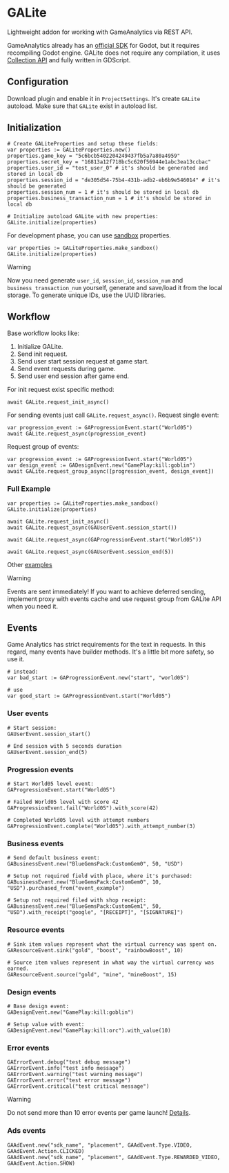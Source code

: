 # GALite

Lightweight addon for working with GameAnalytics via REST API. 

GameAnalytics already has an [official SDK](https://github.com/GameAnalytics/GA-SDK-GODOT) for Godot, but it requires recompiling Godot engine. GALite does not require any compilation, it uses [Collection API](https://docs.gameanalytics.com/integrations/api/overview) and fully written in GDScript.

## Configuration

Download plugin and enable it in `ProjectSettings`. It's create `GALite` autoload. Make sure that `GALite` exist in autoload list.

## Initialization

```gdscript
# Create GALiteProperties and setup these fields:
var properties := GALiteProperties.new()
properties.game_key = "5c6bcb5402204249437fb5a7a80a4959"
properties.secret_key = "16813a12f718bc5c620f56944e1abc3ea13ccbac"
properties.user_id = "test_user_0" # it's should be generated and stored in local db
properties.session_id = "de305d54-75b4-431b-adb2-eb6b9e546014" # it's should be generated
properties.session_num = 1 # it's should be stored in local db
properties.business_transaction_num = 1 # it's should be stored in local db

# Initialize autoload GALite with new properties:
GALite.initialize(properties)
```
For development phase, you can use [sandbox](https://docs.gameanalytics.com/integrations/api/setup#sandbox) properties.

```gdscript
var properties := GALiteProperties.make_sandbox()
GALite.initialize(properties)
```

> [!WARNING]
> Now you need generate `user_id`, `session_id`, `session_num` and `business_transaction_num` yourself, generate and save/load it from the local storage. To generate unique IDs, use the UUID libraries.

## Workflow

Base workflow looks like:

1. Initialize GALite.
2. Send init request.
3. Send user start session request at game start.
4. Send event requests during game.
5. Send user end session after game end.

For init request exist specific method:

```gdscript
await GALite.request_init_async()
```

For sending events just call `GALite.request_async()`. Request single event:

```gdscript
var progression_event := GAProgressionEvent.start("World05")
await GALite.request_async(progression_event)
```

Request group of events:

```gdscript
var progression_event := GAProgressionEvent.start("World05")
var design_event := GADesignEvent.new("GamePlay:kill:goblin")
await GALite.request_group_async([progression_event, design_event])
```

### Full Example

```gdscript
var properties := GALiteProperties.make_sandbox()
GALite.initialize(properties)

await GALite.request_init_async()
await GALite.request_async(GAUserEvent.session_start())

await GALite.request_async(GAProgressionEvent.start("World05"))

await GALite.request_async(GAUserEvent.session_end(5))
```

Other [examples](https://github.com/Scrawach/galite/tree/master/addons/galite/examples)

> [!WARNING]
> Events are sent immediately! If you want to achieve deferred sending, implement proxy with events cache and use request group from GALite API when you need it.

## Events

Game Analytics has strict requirements for the text in requests. In this regard, many events have builder methods. It's a little bit more safety, so use it.

```gdscript
# instead:
var bad_start := GAProgressionEvent.new("start", "world05")

# use
var good_start := GAProgressionEvent.start("World05")
```

### User events

```gdscript
# Start session:
GAUserEvent.session_start()

# End session with 5 seconds duration
GAUserEvent.session_end(5)
```

### Progression events

```gdscript
# Start World05 level event:
GAProgressionEvent.start("World05")

# Failed World05 level with score 42
GAProgressionEvent.fail("World05").with_score(42)

# Completed World05 level with attempt numbers
GAProgressionEvent.complete("World05").with_attempt_number(3)
```

### Business events

```gdscript
# Send default business event:
GABusinessEvent.new("BlueGemsPack:CustomGem0", 50, "USD")

# Setup not required field with place, where it's purchased:
GABusinessEvent.new("BlueGemsPack:CustomGem0", 10, "USD").purchased_from("event_example")

# Setup not required filed with shop receipt:
GABusinessEvent.new("BlueGemsPack:CustomGem1", 50, "USD").with_receipt("google", "[RECEIPT]", "[SIGNATURE]")
```

### Resource events

```gdscript
# Sink item values represent what the virtual currency was spent on.
GAResourceEvent.sink("gold", "boost", "rainbowBoost", 10)

# Source item values represent in what way the virtual currency was earned.
GAResourceEvent.source("gold", "mine", "mineBoost", 15)
```

### Design events

```gdscript
# Base design event:
GADesignEvent.new("GamePlay:kill:goblin")

# Setup value with event:
GADesignEvent.new("GamePlay:kill:orc").with_value(10)
```

### Error events

```gdscript
GAErrorEvent.debug("test debug message")
GAErrorEvent.info("test info message")
GAErrorEvent.warning("test warning message")
GAErrorEvent.error("test error message")
GAErrorEvent.critical("test critical message")
```

> [!WARNING]
> Do not send more than 10 error events per game launch! [Details](https://docs.gameanalytics.com/integrations/api/event-types#error-events).

### Ads events

```gdscript
GAAdEvent.new("sdk_name", "placement", GAAdEvent.Type.VIDEO, GAAdEvent.Action.CLICKED)
GAAdEvent.new("sdk_name", "placement", GAAdEvent.Type.REWARDED_VIDEO, GAAdEvent.Action.SHOW)
```
